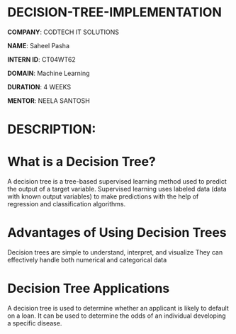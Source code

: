 # DECISION-TREE-IMPLEMENTATION

**COMPANY**: CODTECH IT SOLUTIONS

**NAME**: Saheel Pasha

**INTERN ID**: CT04WT62

**DOMAIN**:  Machine Learning

**DURATION**: 4 WEEKS

**MENTOR**: NEELA SANTOSH

# DESCRIPTION:

# What is a Decision Tree?
A decision tree is a tree-based supervised learning method used to predict the output of a target variable. Supervised learning uses labeled data (data with known output variables) to make predictions with the help of regression and classification algorithms.

# Advantages of Using Decision Trees
Decision trees are simple to understand, interpret, and visualize
They can effectively handle both numerical and categorical data

# Decision Tree Applications
A decision tree is used to determine whether an applicant is likely to default on a loan.
It can be used to determine the odds of an individual developing a specific disease.
